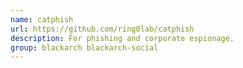 ```yaml
---
name: catphish
url: https://github.com/ring0lab/catphish
description: For phishing and corporate espionage.
group: blackarch blackarch-social
---
```

